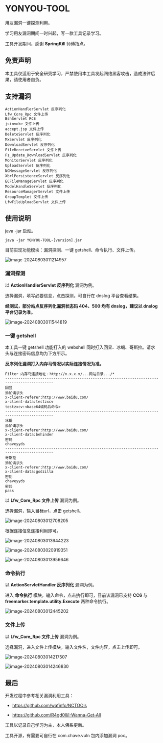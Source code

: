 # YONYOU-TOOL

用友漏洞一键探测利用。

学习用友漏洞期间一时兴起，写一款工具记录学习。

工具开发期间，感谢 **SpringKill** 师傅指点。

## 免责声明

本工具仅适用于安全研究学习，严禁使用本工具发起网络黑客攻击，造成法律后果，请使用者自负。

## 支持漏洞

```
ActionHandlerServlet 反序列化
Lfw_Core_Rpc 文件上传
BshServlet RCE
jsinvoke 文件上传
accept.jsp 文件上传
DeleteServlet 反序列化
MxServlet 反序列化
DownloadServlet 反序列化
FileReceiveServlet 文件上传
Fs_Update_DownloadServlet 反序列化
MonitorServlet 反序列化
UploadServlet 反序列化
NCMessageServlet 反序列化
XbrlPersistenceServlet 反序列化
ECFileManageServlet 反序列化
ModelHandleServlet 反序列化
ResourceManagerServlet 文件上传
GroupTemplet 文件上传
LfwFileUploadServlet 文件上传
```

## 使用说明

java -jar 启动。

```
java -jar YONYOU-TOOL-[version].jar
```

目前实现功能模块：漏洞探测、一键 getshell、命令执行、文件上传。

![image-20240803011214957](assets/image-20240803011214957.png)

### 漏洞探测

以 **ActionHandlerServlet 反序列化** 漏洞为例。

选择漏洞，填写必要信息，点击探测，可自行在 dnslog 平台查看结果。

**经测试，部分站点反序列化漏洞状态码 404、500 均有 dnslog，建议以 dnslog 平台记录为准。**

![image-20240803011544819](assets/image-20240803011544819.png)

### 一键 getshell

本工具一键 getshell 功能打入的 webshell 同时打入回显、冰蝎、哥斯拉。请求头与连接密码信息均为下方所示。

**反序列化漏洞打入内存马情况以实际连接情况为准。**

```
Filter 内存马连接地址：http://x.x.x.x/...网站目录.../*
--------------------------------------------------------------------------------------------
回显
添加请求头
x-client-referer:http://www.baidu.com/
x-client-data:testzxcv
testzxcv:<base64编码后命令>
--------------------------------------------------------------------------------------------
冰蝎
添加请求头
x-client-referer:http://www.baidu.com/
x-client-data:behinder
密码
chaveyyds
--------------------------------------------------------------------------------------------
哥斯拉
添加请求头
x-client-referer:http://www.baidu.com/
x-client-data:godzilla
密钥
chaveyyds
密码
pass
```

以 **Lfw_Core_Rpc 文件上传** 漏洞为例。

选择漏洞，输入目标url，点击 getshell。

![image-20240803012708205](assets/image-20240803012708205.png)

根据连接信息连接利用即可。

![image-20240803013644223](assets/image-20240803013644223.png)

![image-20240803020919351](assets/image-20240803020919351.png)

![image-20240803013956646](assets/image-20240803013956646.png)

### 命令执行

以 **ActionServletHandler 反序列化** 漏洞为例。

进入 **命令执行** 模块，输入命令，点击执行即可，目前该漏洞已支持 **CC6** 与 **freemarker.template.utility.Execute** 两种命令执行。

![image-20240803012445202](assets/image-20240803012445202.png)

### 文件上传

以 **Lfw_Core_Rpc 文件上传** 漏洞为例。

选择漏洞，进入文件上传模块，输入文件名，文件内容，点击上传即可。

![image-20240803014217507](assets/image-20240803014217507.png)

![image-20240803014246830](assets/image-20240803014246830.png)

## 最后

开发过程中参考相关漏洞利用工具：

- https://github.com/wafinfo/NCTOOls

- https://github.com/R4gd0ll/I-Wanna-Get-All

工具以记录自己学习为主，本人佛系更新。

工具开源，有需要可自行在 com.chave.vuln 包内添加漏洞 poc。
